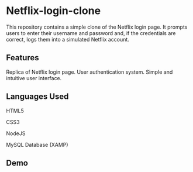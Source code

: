 # Netflix-login-clone
This repository contains a simple clone of the Netflix login page. It prompts users to enter their username and password and, if the credentials are correct, logs them into a simulated Netflix account.

## Features
Replica of Netflix login page.
User authentication system.
Simple and intuitive user interface.

## Languages Used
HTML5

CSS3


NodeJS

MySQL Database (XAMP)

## Demo
